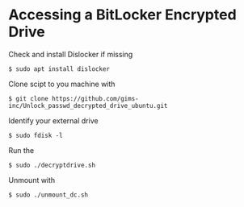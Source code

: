 # Accessing a BitLocker Encrypted Drive

Check and install Dislocker if missing

	$ sudo apt install dislocker

Clone scipt to you machine with

	$ git clone https://github.com/gims-inc/Unlock_passwd_decrypted_drive_ubuntu.git 

Identify your external drive 

	$ sudo fdisk -l

Run the 

	$ sudo ./decryptdrive.sh

Unmount with

	$ sudo ./unmount_dc.sh




